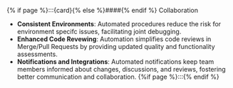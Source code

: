 {% if page %}:::{card}{% else %}####{% endif %} Collaboration
- **Consistent Environments**: Automated procedures reduce the risk for environment specifc issues, facilitating joint debugging.
- **Enhanced Code Revewing**: Automation simplifies code reviews in Merge/Pull Requests by providing updated quality and functionality assessments.
- **Notifications and Integrations**: Automated notifications keep team members informed about changes, discussions, and reviews, fostering better communication and collaboration.
{%if page %}:::{% endif %}
